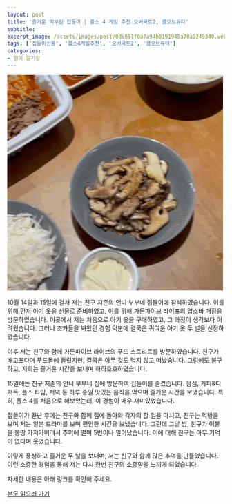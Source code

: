 ```yaml
---
layout: post
title: '즐거운 먹부림 집들이 | 플스 4 게임 추천 오버쿡트2, 콜오브듀티'
subtitle: 
excerpt_image: /assets/images/post/0de851f0a7a94b8191945a78a9249340.webp
tags: ['집들이선물', '플스4게임추천', '오버쿡트2', '콜오브듀티']
categories: 
- 햄이 일기장
---
```


![메인 이미지](/assets/images/post/0de851f0a7a94b8191945a78a9249340.webp)

10월 14일과 15일에 걸쳐 저는 친구 지존의 언니 부부네 집들이에 참석하였습니다. 이를 위해 먼저 아기 옷을 선물로 준비하였고, 이를 위해 가든파이브 라이프의 압소바 매장을 방문하였습니다. 이곳에서 저는 처음으로 아기 옷을 구매하였고, 그 과정이 생각보다 어려웠습니다. 그러나 조카들을 봐왔던 경험 덕분에 결국은 귀여운 아기 옷 두 벌을 선정하였습니다.

이후 저는 친구와 함께 가든파이브 라이브의 푸드 스트리트를 방문하였습니다. 친구가 배고프다며 푸드몰에 들렀지만, 결국은 아무 것도 먹지 않고 떠났습니다. 그럼에도 불구하고, 저희는 즐거운 시간을 보내며 하하호호하였습니다.

15일에는 친구 지존의 언니 부부네 집에 방문하여 집들이를 즐겼습니다. 점심, 커피&디저트, 플스 타임, 저녁 등 하루 종일 맛있는 음식을 먹으며 즐거운 시간을 보냈습니다. 특히, 플스 4를 처음으로 해보았는데, 이 경험이 매우 재미있었습니다.

집들이가 끝난 후에는 친구와 함께 집에 돌아와 각자의 할 일을 마치고, 친구는 먹방을 보며 저는 일본 드라마를 보며 편안한 시간을 보냈습니다. 그런데 그날 밤, 친구가 이불을 몽땅 가져가버려서 추위에 떨며 5번이나 일어났습니다. 이에 대해 친구는 아무 기억이 없다며 웃었습니다.

이렇게 풍성하고 즐거운 두 날을 보내며, 저는 친구와 함께 많은 추억을 만들었습니다. 이런 소중한 경험을 통해 저는 다시 한번 친구의 소중함을 느끼게 되었습니다.

자세한 내용은 아래 링크를 확인해 주세요.

[본문 읽으러 가기](https://m.blog.naver.com/ham_eaten_jellybear/223237607120)
